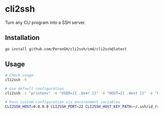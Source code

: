 # cli2ssh

Turn any CLI program into a SSH server.

## Installation

```bash
go install github.com/PeronGH/cli2ssh/cmd/cli2ssh@latest
```

## Usage

```bash
# Check usage
cli2ssh -h

# Use default configuration
cli2ssh -c "printenv" -e "USER={{ .User }}" -e "HOST={{ .Host }}" -e "PORT={{ .Port }}"

# Pass custom configuration via environment variables
CLI2SSH_HOST=0.0.0.0 CLI2SSH_PORT=22 CLI2SSH_HOST_KEY_PATH=~/.ssh/id_rsa cli2ssh -c 'bash -l' -os-env
```
